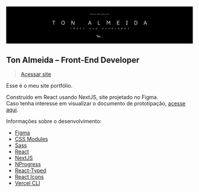 ![Banner](https://raw.githubusercontent.com/otonalmeidas/myportfolio/master/public/banner.png)

## Ton Almeida – Front-End Developer

> [Acessar site](http://www.wellingtondas.com)

Esse é o meu site portfólio.

Construído em React usando NextJS, site projetado no Figma.
<br>
Caso tenha interesse em visualizar o documento de prototipação, [acesse aqui](http://www.figma.com).

Informações sobre o desenvolvimento:

- [Figma](https://www.figma.com/file/NuUKzyshfNmWsyzyKOXj9y/Untitled?node-id=0%3A1)
- [CSS Modules](https://github.com/css-modules/css-modules)
- [Sass](https://sass-lang.com/)
- [React](https://pt-br.reactjs.org/)
- [NextJS](https://nextjs.org/)
- [NProgress](https://yarnpkg.com/package/nprogress)
- [React-Typed](https://yarnpkg.com/package/react-typed)
- [React Icons](https://react-icons.github.io/react-icons/)
- [Vercel CLI](https://vercel.com/)
